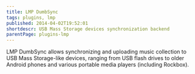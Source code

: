 ```yaml
---
title: LMP DumbSync
tags: plugins, lmp
published: 2014-04-02T19:52:01
shortdescr: USB Mass Storage devices synchronization backend
parentPage: plugins-lmp
---
```


LMP DumbSync allows synchronizing and uploading music collection to
USB Mass Storage-like devices, ranging from USB flash drives to older
Android phones and various portable media players (including Rockbox).
